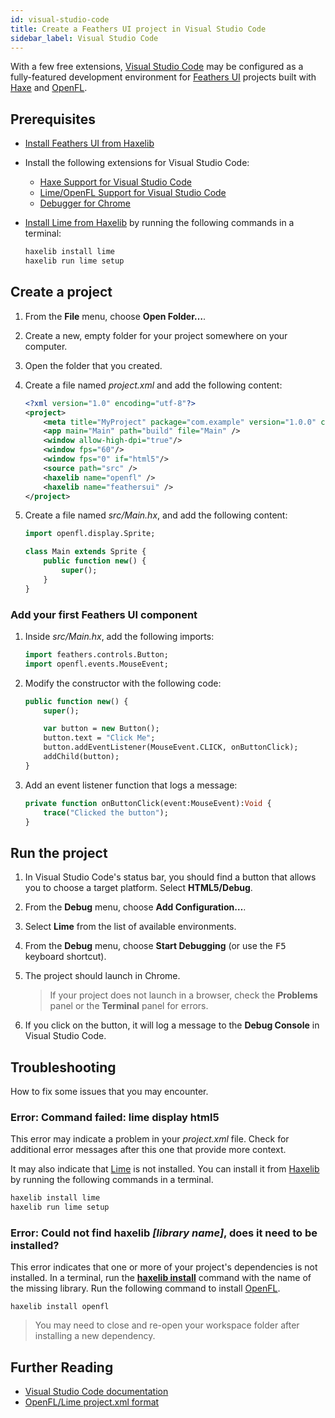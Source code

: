 ```yaml
---
id: visual-studio-code
title: Create a Feathers UI project in Visual Studio Code
sidebar_label: Visual Studio Code
---
```


With a few free extensions, [Visual Studio Code](https://code.visualstudio.com/) may be configured as a fully-featured development environment for [Feathers UI](/) projects built with [Haxe](https://haxe.org/) and [OpenFL](https://openfl.org/).

## Prerequisites

- [Install Feathers UI from Haxelib](installation.md)
- Install the following extensions for Visual Studio Code:
  - [Haxe Support for Visual Studio Code](https://marketplace.visualstudio.com/items?itemName=nadako.vshaxe)
  - [Lime/OpenFL Support for Visual Studio Code](https://marketplace.visualstudio.com/items?itemName=openfl.lime-vscode-extension)
  - [Debugger for Chrome](https://marketplace.visualstudio.com/items?itemName=msjsdiag.debugger-for-chrome)
- [Install Lime from Haxelib](https://lime.software/docs/home/) by running the following commands in a terminal:

  ```sh
  haxelib install lime
  haxelib run lime setup
  ```

## Create a project

1. From the **File** menu, choose **Open Folder…**.
1. Create a new, empty folder for your project somewhere on your computer.
1. Open the folder that you created.
1. Create a file named _project.xml_ and add the following content:

   ```xml
   <?xml version="1.0" encoding="utf-8"?>
   <project>
       <meta title="MyProject" package="com.example" version="1.0.0" company="My Company" />
       <app main="Main" path="build" file="Main" />
       <window allow-high-dpi="true"/>
       <window fps="60"/>
       <window fps="0" if="html5"/>
       <source path="src" />
       <haxelib name="openfl" />
       <haxelib name="feathersui" />
   </project>
   ```

1. Create a file named _src/Main.hx_, and add the following content:

   ```hx
   import openfl.display.Sprite;

   class Main extends Sprite {
       public function new() {
           super();
       }
   }
   ```

### Add your first Feathers UI component

1. Inside _src/Main.hx_, add the following imports:

   ```hx
   import feathers.controls.Button;
   import openfl.events.MouseEvent;
   ```

1. Modify the constructor with the following code:

   ```hx
   public function new() {
       super();

       var button = new Button();
       button.text = "Click Me";
       button.addEventListener(MouseEvent.CLICK, onButtonClick);
       addChild(button);
   }
   ```

1. Add an event listener function that logs a message:

   ```hx
   private function onButtonClick(event:MouseEvent):Void {
       trace("Clicked the button");
   }
   ```

## Run the project

1. In Visual Studio Code's status bar, you should find a button that allows you to choose a target platform. Select **HTML5/Debug**.
1. From the **Debug** menu, choose **Add Configuration…**.
1. Select **Lime** from the list of available environments.
1. From the **Debug** menu, choose **Start Debugging** (or use the <kbd>F5</kbd> keyboard shortcut).
1. The project should launch in Chrome.

   > If your project does not launch in a browser, check the **Problems** panel or the **Terminal** panel for errors.

1. If you click on the button, it will log a message to the **Debug Console** in Visual Studio Code.

## Troubleshooting

How to fix some issues that you may encounter.

### Error: Command failed: lime display html5

This error may indicate a problem in your _project.xml_ file. Check for additional error messages after this one that provide more context.

It may also indicate that [Lime](https://lime.software/) is not installed. You can install it from [Haxelib](https://lib.haxe.org/) by running the following commands in a terminal.

```sh
haxelib install lime
haxelib run lime setup
```

### Error: Could not find haxelib _[library name]_, does it need to be installed?

This error indicates that one or more of your project's dependencies is not installed. In a terminal, run the [**haxelib install**](https://lib.haxe.org/documentation/using-haxelib/#install) command with the name of the missing library. Run the following command to install [OpenFL](https://openfl.org/).

```
haxelib install openfl
```

> You may need to close and re-open your workspace folder after installing a new dependency.

## Further Reading

- [Visual Studio Code documentation](https://code.visualstudio.com/docs)
- [OpenFL/Lime project.xml format](https://lime.software/docs/project-files/xml-format/)
